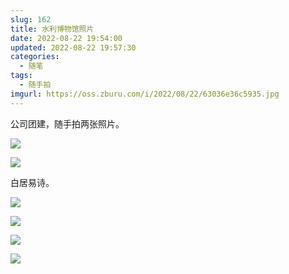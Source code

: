 ```yaml
---
slug: 162
title: 水利博物馆照片
date: 2022-08-22 19:54:00
updated: 2022-08-22 19:57:30
categories: 
  - 随笔
tags: 
  - 随手拍
imgurl: https://oss.zburu.com/i/2022/08/22/63036e36c5935.jpg
---
```



公司团建，随手拍两张照片。

![](https://oss.zburu.com/i/2022/08/22/63036e36c5935.jpg)

![](https://oss.zburu.com/i/2022/08/22/63036e3936ef3.jpg)

白居易诗。

![](https://oss.zburu.com/i/2022/08/22/63036e37d6f52.jpg)

![](https://oss.zburu.com/i/2022/08/22/63036e386cabd.jpg)

![](https://oss.zburu.com/i/2022/08/22/63036e38c9210.jpg)

![](https://oss.zburu.com/i/2022/08/22/63036e373d56e.jpg)